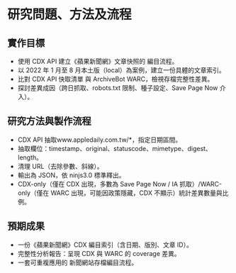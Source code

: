 # 研究問題、方法及流程

## 實作目標

- 使用 CDX API 建立《蘋果新聞網》文章快照的 編目流程。
- 以 2022 年 1 月至 8 月本土版（local）為案例，建立一份具體的文章索引。
- 比對 CDX API 快取清單 與 ArchiveBot WARC，檢視存檔完整性差異。
- 探討差異成因（跨日抓取、robots.txt 限制、種子設定、Save Page Now 介入）。

## 研究方法與製作流程

- CDX API 抽取www.appledaily.com.tw/*，指定日期區間。
- 抽取欄位：timestamp、original、statuscode、mimetype、digest、length。
- 清理 URL（去除參數、斜線）。
- 輸出為 JSON，依 ninjs3.0 標準釋出。
- CDX-only（僅在 CDX 出現，多數為 Save Page Now / IA 抓取）/WARC-only（僅在 WARC 出現，可能因政策隱藏，CDX 不顯示）統計差異數量與比例。

## 預期成果

- 一份《蘋果新聞網》CDX 編目索引（含日期、版別、文章 ID）。
- 完整性分析報告：呈現 CDX 與 WARC 的 coverage 差異。
- 一套可重複應用的 新聞網站存檔編目流程。
